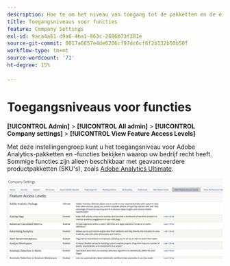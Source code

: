 ```yaml
---
description: Hoe te om het niveau van toegang tot de pakketten en de eigenschappen van Adobe Analytics te bekijken die uw bedrijf heeft.
title: Toegangsniveaus voor functies
feature: Company Settings
exl-id: 9aca4a61-d9a6-4ba1-863c-2686b73f381e
source-git-commit: 0017a6657e4de6206cf97dc6cf6f2b132b50b50f
workflow-type: tm+mt
source-wordcount: '71'
ht-degree: 15%

---
```


# Toegangsniveaus voor functies

**[!UICONTROL Admin]** > **[!UICONTROL All admin]** > **[!UICONTROL Company settings]** > **[!UICONTROL View Feature Access Levels]**

Met deze instellingengroep kunt u het toegangsniveau voor Adobe Analytics-pakketten en -functies bekijken waarop uw bedrijf recht heeft. Sommige functies zijn alleen beschikbaar met geavanceerdere productpakketten (SKU&#39;s), zoals [Adobe Analytics Ultimate](https://www.adobe.com/nl/data-analytics-cloud/analytics/ultimate.html).

![](assets/feature-access-levels.png)
